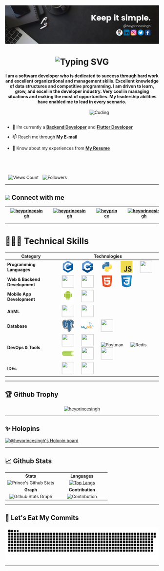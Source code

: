 ![MasterHead](https://github.com/heyprincesingh/heyprincesingh/blob/master/gIthub-banner.png)
 
<h1 align="center"><img src="https://readme-typing-svg.demolab.com/?font=Kolker+Brush&size=40&duration=3000&pause=3000&color=FFFFFF&center=true&vCenter=true&width=272&height=59&lines=Hey%F0%9F%91%8B%F0%9F%8F%BB+I%27m+Prince+Singh;Software+Developer;Flutter+Developer;Web+Developer" alt="Typing SVG" /></h1>

<h4  align="center">I am a software developer who is dedicated to success through hard work and excellent organizational and management skills. Excellent knowledge of data structures and competitive programming. I am driven to learn, grow, and excel in the developer industry. Very cool in managing situations and making the most of opportunities. My leadership abilities have enabled me to lead in every scenario.</h4>


<img align="right" alt="Coding" width="45%" src="https://victorelmann.files.wordpress.com/2021/01/website-design.gif">
<br>
<br>

- 🌱 I’m currently a **[Backend Developer](https://www.djangoproject.com/)** and **[Flutter Developer](https://flutter.dev/)**

- 📫 Reach me through **[My E-mail](mailto:princesingh3632@gmail.com)**

- 📄 Know about my experiences from **[My Resume](https://drive.google.com/file/d/1I7jv2sLItx8I66fPBHsPE4XnKgFn5pVP/view)**

<br>
<br>
<br>
<p align="left">
  <img src="https://komarev.com/ghpvc/?username=heyprincesingh&label=Profile%20views&color=0e75b6&style=flat" alt="Views Count" hspace="10"/> 
  <img src="https://img.shields.io/github/followers/heyprincesingh?label=Followers&logo=GitHub&style=for-the-badge&style=flat" alt="Followers" /> 
</p>
 
***
<div align="left"><h2><img src="https://www.hugp.com/research/assets/img/gif/akushu.gif" width="40px"> Connect with me</h1> </div>


| <a href="https://linkedin.com/in/heyprincesingh" target="blank"><img align="center" src="https://raw.githubusercontent.com/rahuldkjain/github-profile-readme-generator/master/src/images/icons/Social/linked-in-alt.svg" alt="heyprincesingh" height="30" width="40" hspace="10"/></a> | <a href="https://www.leetcode.com/heyprincesingh" target="blank"><img align="center" src="https://raw.githubusercontent.com/rahuldkjain/github-profile-readme-generator/master/src/images/icons/Social/leet-code.svg" alt="heyprincesingh" height="30" width="40" hspace="10"/></a> | <a href="https://www.codechef.com/users/heyprincesingh" target="blank"><img align="center" src="https://avatars.githubusercontent.com/u/11960354?v=4" alt="heyprince" height="30" width="40" hspace="10"/></a> | <a href="https://www.hackerrank.com/heyprincesingh" target="blank"><img align="center" src="https://raw.githubusercontent.com/rahuldkjain/github-profile-readme-generator/master/src/images/icons/Social/hackerrank.svg" alt="heyprincesingh" height="30" width="40" hspace="10"/></a> | <a href="https://fb.com/heyprincesingh" target="blank"><img align="center" src="https://raw.githubusercontent.com/rahuldkjain/github-profile-readme-generator/master/src/images/icons/Social/facebook.svg" alt="heyprincesingh" height="30" width="40" hspace="10"/></a> | <a href="https://instagram.com/heyprincesingh" target="blank"><img align="center" src="https://raw.githubusercontent.com/rahuldkjain/github-profile-readme-generator/master/src/images/icons/Social/instagram.svg" alt="heyprincesingh" height="30" width="40" hspace="10"/></a> |
|---|---|---|---|---|---|

***

# 👨🏻‍💻 Technical Skills

| Category | Technologies |
|----------|-------------|
| **Programming Languages** | <img src="https://raw.githubusercontent.com/devicons/devicon/master/icons/c/c-original.svg" width="40" height="40" hspace="10"/> <img src="https://raw.githubusercontent.com/devicons/devicon/master/icons/cplusplus/cplusplus-original.svg" width="40" height="40" hspace="10"/> <img src="https://raw.githubusercontent.com/devicons/devicon/master/icons/python/python-original.svg" width="40" height="40" hspace="10"/> <img src="https://raw.githubusercontent.com/devicons/devicon/master/icons/javascript/javascript-original.svg" width="40" height="40" hspace="10"/> <img src="https://www.vectorlogo.zone/logos/dartlang/dartlang-icon.svg" width="40" height="40" hspace="10"/> |
| **Web & Backend Development** | <img src="https://cdn.worldvectorlogo.com/logos/django.svg" width="40" height="40" hspace="10"/> <img src="https://www.vectorlogo.zone/logos/palletsprojects_flask/palletsprojects_flask-ar21~v2.svg" width="40" height="40" hspace="10"/> <img src="https://raw.githubusercontent.com/devicons/devicon/master/icons/html5/html5-original.svg" width="40" height="40" hspace="10"/> <img src="https://raw.githubusercontent.com/devicons/devicon/master/icons/css3/css3-original.svg" width="40" height="40" hspace="10"/> |
| **Mobile App Development** | <img src="https://raw.githubusercontent.com/devicons/devicon/master/icons/android/android-original-wordmark.svg" width="40" height="40" hspace="10"/> <img src="https://www.vectorlogo.zone/logos/flutterio/flutterio-icon.svg" width="40" height="40" hspace="10"/> |
| **AI/ML** | <img src="https://www.vectorlogo.zone/logos/tensorflow/tensorflow-icon.svg" width="40" height="40" hspace="10"/> <img src="https://www.vectorlogo.zone/logos/opencv/opencv-icon.svg" width="40" height="40" hspace="10"/> |
| **Database** | <img src="https://raw.githubusercontent.com/devicons/devicon/master/icons/postgresql/postgresql-original.svg" width="40" height="40" hspace="10"/> <img src="https://raw.githubusercontent.com/devicons/devicon/master/icons/mysql/mysql-original-wordmark.svg" width="40" height="40" hspace="10"/> <img src="https://www.vectorlogo.zone/logos/firebase/firebase-icon.svg" width="40" height="40" hspace="10"/> |
| **DevOps & Tools** | <img src="https://www.vectorlogo.zone/logos/git-scm/git-scm-icon.svg" width="40" height="40" hspace="10"/> <img src="https://www.vectorlogo.zone/logos/docker/docker-icon.svg" width="40" height="40" hspace="10"/> <img src="https://www.vectorlogo.zone/logos/getpostman/getpostman-icon.svg" alt="Postman" width="40" height="40" hspace="10"/> <img src="https://www.vectorlogo.zone/logos/redis/redis-icon.svg" alt="Redis" width="40" height="40" hspace="10"/> <img src="https://raw.githubusercontent.com/celery/celery/main/docs/images/celery_512.png" width="40" height="40" hspace="10"/> <img src="https://www.vectorlogo.zone/logos/jenkins/jenkins-icon.svg" width="40" height="40" hspace="10"/> <img src="https://www.vectorlogo.zone/logos/atlassian_jira/atlassian_jira-icon.svg" width="40" height="40" hspace="10"/> |
| **IDEs** | <img src="https://cdn.jsdelivr.net/gh/devicons/devicon/icons/vscode/vscode-original.svg" width="40" height="40" hspace="10"/> <img src="https://static.wikia.nocookie.net/logopedia/images/d/db/Android_Studio_Icon_2021.svg" width="40" height="40" hspace="10"/> |



***

<div align="left"><h2>🏆 Github Trophy</h2>

<p align="center"> <a href="https://github.com/ryo-ma/github-profile-trophy"><img src="https://github-profile-trophy.vercel.app/?username=heyprincesingh&column=-1" alt="heyprincesingh" /></a> </p>

***
<div align="left"><h2>✨ Holopins</h2>

[![@heyprincesingh's Holopin board](https://holopin.me/heyprincesingh)](https://holopin.io/@heyprincesingh)

***

<div align="left"><h2>📈 Github Stats</h2></div>

<table>
  <tr>
    <td align="center" style="width: 50%;"><b>Stats</b></td>
    <td align="center" style="width: 50%;"><b>Languages</b></td>
  </tr>
  <tr>
    <td align="center" style="width: 50%;">
      <img src="https://github-readme-stats.vercel.app/api?username=heyprincesingh&show_icons=true&theme=vision-friendly-dark" alt="Prince's Github Stats" style="max-width: 100%;" />
    </td>
    <td align="center" style="width: 50%;">
      <a href="https://github.com/anuraghazra/github-readme-stats">
        <img src="https://github-readme-stats.vercel.app/api/top-langs/?username=heyprincesingh&theme=dark&layout=compact&langs_count=8" alt="Top Langs" style="max-width: 100%;" />
      </a>
    </td>
  </tr>
  <tr>
    <td align="center" style="width: 50%;"><b>Graph</b></td>
    <td align="center" style="width: 50%;"><b>Contribution</b></td>
  </tr>
  <tr>
    <td align="center" style="width: 50%;">
      <img src="https://github-profile-summary-cards.vercel.app/api/cards/profile-details?username=heyprincesingh&theme=monokai&text_color=white" alt="Github Stats Graph" style="max-width: 100%;" />
    </td>
    <td align="center" style="width: 50%;">
      <img src="https://github-readme-streak-stats.herokuapp.com/?user=heyprincesingh&theme=dark&width=400" alt="Contribution" style="max-width: 100%;" />
    </td>
  </tr>
</table>

***

<div align="left"><h2>🐍 Let's Eat My Commits</h2>
<p align="center">
  <img src="https://github.com/heyprincesingh/heyprincesingh/blob/output/github-contribution-grid-snake-dark.svg" alt="Snake"/> 
</p>

***
